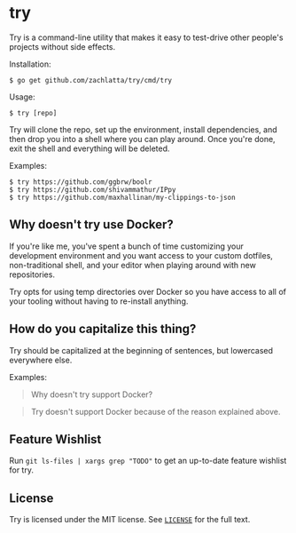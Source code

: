 # try

Try is a command-line utility that makes it easy to test-drive other people's projects without side effects.

Installation:

    $ go get github.com/zachlatta/try/cmd/try

Usage:

    $ try [repo]
    
Try will clone the repo, set up the environment, install dependencies, and then drop you into a shell where you can play around. Once you're done, exit the shell and everything will be deleted.

Examples:

    $ try https://github.com/ggbrw/boolr
    $ try https://github.com/shivammathur/IPpy
    $ try https://github.com/maxhallinan/my-clippings-to-json
    
## Why doesn't try use Docker?

If you're like me, you've spent a bunch of time customizing your development environment and you want access to your custom dotfiles, non-traditional shell, and your editor when playing around with new repositories.

Try opts for using temp directories over Docker so you have access to all of your tooling without having to re-install anything.

## How do you capitalize this thing?

Try should be capitalized at the beginning of sentences, but lowercased everywhere else.

Examples:

> Why doesn't try support Docker?

> Try doesn't support Docker because of the reason explained above.

## Feature Wishlist

Run `git ls-files | xargs grep "TODO"` to get an up-to-date feature wishlist for try.

## License

Try is licensed under the MIT license. See [`LICENSE`](LICENSE) for the full text.
